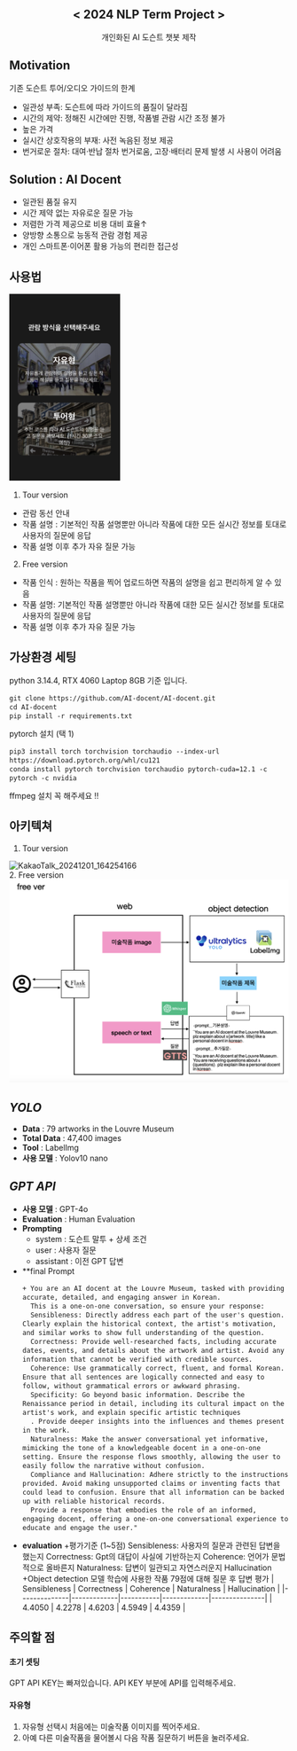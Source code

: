 <div align="center">
<h2>< 2024 NLP Term Project ></h2>
개인화된 AI 도슨트 챗봇 제작
</div>
  
## Motivation
기존 도슨트 투어/오디오 가이드의 한계
- 일관성 부족: 도슨트에 따라 가이드의 품질이 달라짐
- 시간의 제약: 정해진 시간에만 진행, 작품별 관람 시간 조정 불가
- 높은 가격
- 실시간 상호작용의 부재: 사전 녹음된 정보 제공 
- 번거로운 절차: 대여·반납 절차 번거로움, 고장·배터리 문제 발생 시 사용이 어려움

## Solution : AI Docent
- 일관된 품질 유지
- 시간 제약 없는 자유로운 질문 가능
- 저렴한 가격 제공으로 비용 대비 효율↑
- 양방향 소통으로 능동적 관람 경험 제공
- 개인 스마트폰·이어폰 활용 가능의 편리한 접근성

## 사용법
<img width="200" alt="select_img" src="https://github.com/AI-docent/AI-docent/blob/main/img/select_img.png"><br>
1. Tour version<br>
- 관람 동선 안내
- 작품 설명 : 기본적인 작품 설명뿐만 아니라 작품에 대한 모든 실시간 정보를 토대로 사용자의 질문에 응답
- 작품 설명 이후 추가 자유 질문 가능
  <br>
2. Free version<br>
- 작품 인식 : 원하는 작품을 찍어 업로드하면 작품의 설명을 쉽고 편리하게 알 수 있음
- 작품 설명: 기본적인 작품 설명뿐만 아니라 작품에 대한 모든 실시간 정보를 토대로 사용자의 질문에 응답
- 작품 설명 이후 추가 자유 질문 가능

## 가상환경 세팅

python 3.14.4, RTX 4060 Laptop 8GB  기준 입니다.
```
git clone https://github.com/AI-docent/AI-docent.git
cd AI-docent
pip install -r requirements.txt
```
pytorch 설치 (택 1)
```
pip3 install torch torchvision torchaudio --index-url https://download.pytorch.org/whl/cu121
conda install pytorch torchvision torchaudio pytorch-cuda=12.1 -c pytorch -c nvidia
```

ffmpeg 설치 꼭 해주세요 !!

## 아키텍쳐
1. Tour version<br>
<img width="550" alt="KakaoTalk_20241201_164254166" src="https://github.com/user-attachments/assets/b819afe3-2994-455d-a62d-927a1d543957">
<br>
2. Free version<br>
<img width="550" alt="KakaoTalk_Photo_img" src="https://github.com/AI-docent/AI-docent/blob/main/img/KakaoTalk_Photo_img.png"><br>

## *YOLO*
+ **Data** : 79 artworks in the Louvre Museum
+ **Total Data** : 47,400 images
+ **Tool** : LabelImg
+ **사용 모델** : Yolov10 nano



## *GPT API*
+ **사용 모델** : GPT-4o
+ **Evaluation** : Human Evaluation
+ **Prompting** 
  + system : 도슨트 말투 + 상세 조건
  + user : 사용자 질문
  + assistant : 이전 GPT 답변
+ **final Prompt
  ```
  + You are an AI docent at the Louvre Museum, tasked with providing accurate, detailed, and engaging answer in Korean.
    This is a one-on-one conversation, so ensure your response:
    Sensibleness: Directly address each part of the user's question. Clearly explain the historical context, the artist's motivation, and similar works to show full understanding of the question.
    Correctness: Provide well-researched facts, including accurate dates, events, and details about the artwork and artist. Avoid any information that cannot be verified with credible sources.
    Coherence: Use grammatically correct, fluent, and formal Korean. Ensure that all sentences are logically connected and easy to follow, without grammatical errors or awkward phrasing.
    Specificity: Go beyond basic information. Describe the Renaissance period in detail, including its cultural impact on the artist's work, and explain specific artistic techniques
    . Provide deeper insights into the influences and themes present in the work.
    Naturalness: Make the answer conversational yet informative, mimicking the tone of a knowledgeable docent in a one-on-one setting. Ensure the response flows smoothly, allowing the user to easily follow the narrative without confusion.
    Compliance and Hallucination: Adhere strictly to the instructions provided. Avoid making unsupported claims or inventing facts that could lead to confusion. Ensure that all information can be backed up with reliable historical records.
    Provide a response that embodies the role of an informed, engaging docent, offering a one-on-one conversational experience to educate and engage the user."     
  ```
+ **evaluation**
  +평가기준 (1~5점)
  Sensibleness: 사용자의 질문과 관련된 답변을 했는지
  Correctness: Gpt의 대답이 사실에 기반하는지
  Coherence: 언어가 문법적으로 올바른지
  Naturalness: 답변이 일관되고 자연스러운지
  Hallucination
  <br>
  +Object detection 모델 학습에 사용한 작품 79점에 대해 질문 후 답변 평가
  | Sensibleness | Correctness | Coherence | Naturalness | Hallucination |
  |--------------|-------------|-----------|-------------|---------------|
  | 4.4050       | 4.2278      | 4.6203    | 4.5949      | 4.4359        |


## 주의할 점

#### 초기 셋팅
GPT API KEY는 빠져있습니다. API KEY 부분에 API를 입력해주세요.

#### 자유형
1. 자유형 선택시 처음에는 미술작품 이미지를 찍어주세요.
2. 아예 다른 미술작품을 물어볼시 다음 작품 질문하기 버튼을 눌러주세요.



